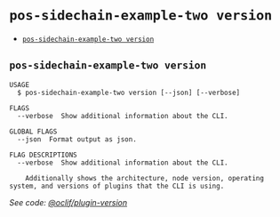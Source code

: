 # `pos-sidechain-example-two version`

- [`pos-sidechain-example-two version`](#pos-sidechain-example-two-version)

## `pos-sidechain-example-two version`

```
USAGE
  $ pos-sidechain-example-two version [--json] [--verbose]

FLAGS
  --verbose  Show additional information about the CLI.

GLOBAL FLAGS
  --json  Format output as json.

FLAG DESCRIPTIONS
  --verbose  Show additional information about the CLI.

    Additionally shows the architecture, node version, operating system, and versions of plugins that the CLI is using.
```

_See code: [@oclif/plugin-version](https://github.com/oclif/plugin-version/blob/v1.1.3/src/commands/version.ts)_
